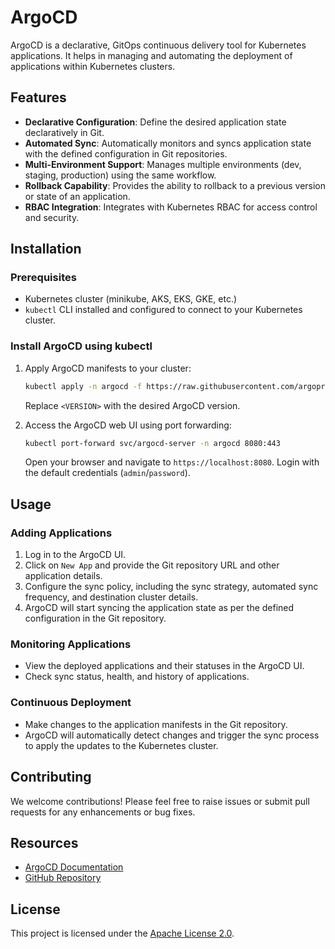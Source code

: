# ArgoCD

ArgoCD is a declarative, GitOps continuous delivery tool for Kubernetes applications. It helps in managing and automating the deployment of applications within Kubernetes clusters.

## Features

- **Declarative Configuration**: Define the desired application state declaratively in Git.
- **Automated Sync**: Automatically monitors and syncs application state with the defined configuration in Git repositories.
- **Multi-Environment Support**: Manages multiple environments (dev, staging, production) using the same workflow.
- **Rollback Capability**: Provides the ability to rollback to a previous version or state of an application.
- **RBAC Integration**: Integrates with Kubernetes RBAC for access control and security.

## Installation

### Prerequisites

- Kubernetes cluster (minikube, AKS, EKS, GKE, etc.)
- `kubectl` CLI installed and configured to connect to your Kubernetes cluster.

### Install ArgoCD using kubectl

1. Apply ArgoCD manifests to your cluster:

    ```bash
    kubectl apply -n argocd -f https://raw.githubusercontent.com/argoproj/argo-cd/<VERSION>/manifests/install.yaml
    ```

    Replace `<VERSION>` with the desired ArgoCD version.

2. Access the ArgoCD web UI using port forwarding:

    ```bash
    kubectl port-forward svc/argocd-server -n argocd 8080:443
    ```

    Open your browser and navigate to `https://localhost:8080`. Login with the default credentials (`admin`/`password`).

## Usage

### Adding Applications

1. Log in to the ArgoCD UI.
2. Click on `New App` and provide the Git repository URL and other application details.
3. Configure the sync policy, including the sync strategy, automated sync frequency, and destination cluster details.
4. ArgoCD will start syncing the application state as per the defined configuration in the Git repository.

### Monitoring Applications

- View the deployed applications and their statuses in the ArgoCD UI.
- Check sync status, health, and history of applications.

### Continuous Deployment

- Make changes to the application manifests in the Git repository.
- ArgoCD will automatically detect changes and trigger the sync process to apply the updates to the Kubernetes cluster.

## Contributing

We welcome contributions! Please feel free to raise issues or submit pull requests for any enhancements or bug fixes.

## Resources

- [ArgoCD Documentation](https://argoproj.github.io/argo-cd/)
- [GitHub Repository](https://github.com/argoproj/argo-cd)

## License

This project is licensed under the [Apache License 2.0](LICENSE).

